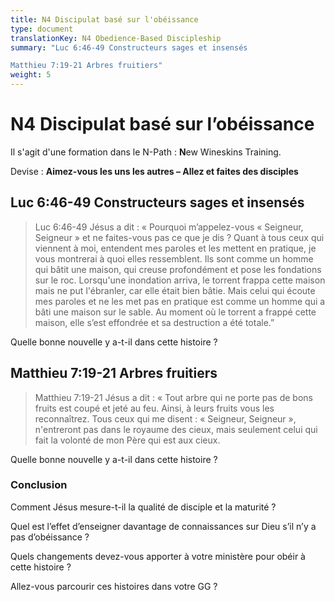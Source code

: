 ```yaml
---
title: N4 Discipulat basé sur l'obéissance
type: document
translationKey: N4 Obedience-Based Discipleship
summary: "Luc 6:46-49 Constructeurs sages et insensés	

Matthieu 7:19-21 Arbres fruitiers"
weight: 5
---
```

# N4 Discipulat basé sur l’obéissance

Il s'agit d'une formation dans le N-Path : **N**ew Wineskins Training.

Devise : **Aimez-vous les uns les autres – Allez et faites des disciples**

## Luc 6:46-49 Constructeurs sages et insensés

>   Luc 6:46-49 Jésus a dit : « Pourquoi m’appelez-vous « Seigneur, Seigneur » et ne faites-vous pas ce que je dis ? Quant à tous ceux qui viennent à moi, entendent mes paroles et les mettent en pratique, je vous montrerai à quoi elles ressemblent. Ils sont comme un homme qui bâtit une maison, qui creuse profondément et pose les fondations sur le roc. Lorsqu'une inondation arriva, le torrent frappa cette maison mais ne put l'ébranler, car elle était bien bâtie. Mais celui qui écoute mes paroles et ne les met pas en pratique est comme un homme qui a bâti une maison sur le sable. Au moment où le torrent a frappé cette maison, elle s’est effondrée et sa destruction a été totale.”

Quelle bonne nouvelle y a-t-il dans cette histoire ?

## Matthieu 7:19-21 Arbres fruitiers

>   Matthieu 7:19-21 Jésus a dit : « Tout arbre qui ne porte pas de bons fruits est coupé et jeté au feu. Ainsi, à leurs fruits vous les reconnaîtrez. Tous ceux qui me disent : « Seigneur, Seigneur », n'entreront pas dans le royaume des cieux, mais seulement celui qui fait la volonté de mon Père qui est aux cieux.

Quelle bonne nouvelle y a-t-il dans cette histoire ?

### Conclusion

Comment Jésus mesure-t-il la qualité de disciple et la maturité ?

Quel est l’effet d’enseigner davantage de connaissances sur Dieu s’il n’y a pas d’obéissance ?

Quels changements devez-vous apporter à votre ministère pour obéir à cette histoire ?

Allez-vous parcourir ces histoires dans votre GG ?

